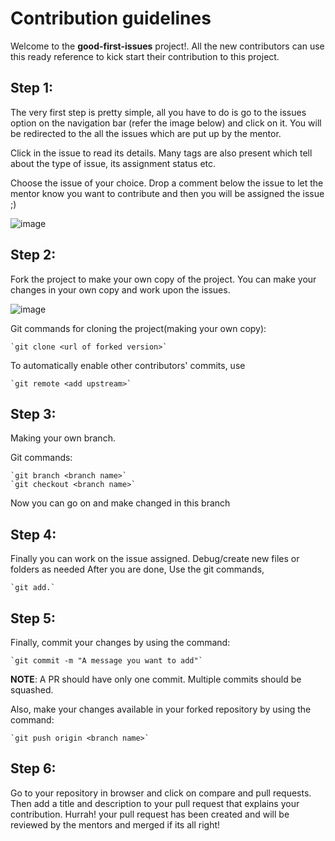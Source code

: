﻿# Contribution guidelines

Welcome to the **good-first-issues** project!. All the new contributors can use this ready reference to kick start their contribution to this project.

## Step 1:

The very first step is pretty simple, all you have to do is go to the issues option on the navigation bar (refer the image below) and click on it.
You will be redirected to the all the issues which are put up by the mentor.

Click in the issue to read its details. Many tags are also present which tell about the type of issue, its assignment status etc.

Choose the issue of your choice. Drop a comment below the issue to let the mentor know you want to contribute and then you will be assigned the issue ;)

![image](https://i.imgur.com/Fxa0wki.jpg)

## Step 2:

Fork the project to make your own copy of the project. You can make your changes in your own copy and work upon the issues.

![image](https://i.imgur.com/Zur3ZVa.jpg)

Git commands for cloning the project(making your own copy):

    `git clone <url of forked version>`

To automatically enable other contributors' commits, use 

    `git remote <add upstream>`

## Step 3:

Making your own branch.

Git commands:

    `git branch <branch name>`
    `git checkout <branch name>`

Now you can go on and make changed in this branch

## Step 4:

Finally you can work on the issue assigned. Debug/create new files or folders as needed 
After you are done,
Use the git commands,

    `git add.`

## Step 5:

Finally, commit your changes by using the command:

    `git commit -m "A message you want to add"`

 **NOTE**: A PR should have only one commit. Multiple commits should be squashed.
 

Also, make your changes available in your forked repository by using the command:

    `git push origin <branch name>`

## Step 6:

Go to your repository in browser and click on compare and pull requests. Then add a title and description to your pull request that explains your contribution.
Hurrah! your pull request has been created and will be reviewed by the mentors and merged if its all right!


